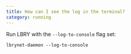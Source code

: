 ```yaml
---
title: How can I see the log in the terminal?
category: running
---
```


Run LBRY with the `--log-to-console` flag set:

    lbrynet-daemon --log-to-console
